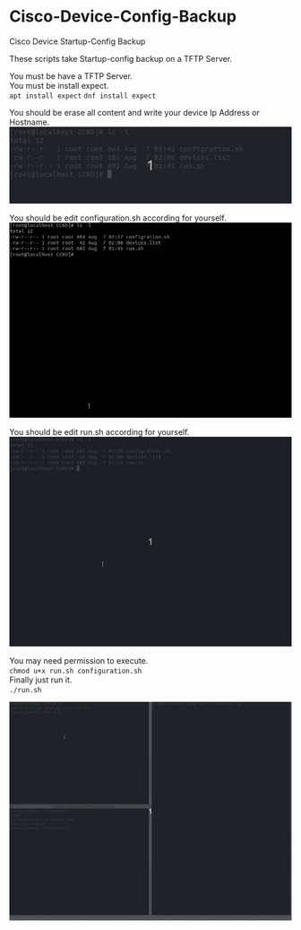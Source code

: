 # Cisco-Device-Config-Backup
Cisco Device Startup-Config Backup</br>

These scripts take Startup-config backup on a TFTP Server.</br>

You must be have a TFTP Server.</br>
You must be install expect.</br>
`apt install expect`
`dnf install expect`

You should be erase all content and write your device Ip Address or Hostname.</br>
![devicelist.gif](https://github.com/4opensource/Cisco-Device-Config-Backup/blob/master/images/devicelist.gif)

You should be edit configuration.sh according for yourself.</br>
![configuration.gif](https://github.com/4opensource/Cisco-Device-Config-Backup/blob/master/images/configration.gif)

You should be edit run.sh according for yourself.</br>
![run.gif](https://github.com/4opensource/Cisco-Device-Config-Backup/blob/master/images/run.gif)

You may need permission to execute. </br>
`chmod u+x run.sh configuration.sh` </br>
Finally just run it. </br>
`./run.sh` </br>

![run.gif](https://github.com/4opensource/Cisco-Device-Config-Backup/blob/master/images/backup.gif)
